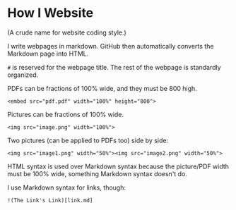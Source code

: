 # How I Website

(A crude name for website coding style.)

I write webpages in markdown. GitHub then automatically converts the Markdown page into HTML.

`#` is reserved for the webpage title. The rest of the webpage is standardly organized.

PDFs can be fractions of 100% wide, and they must be 800 high.

`<embed src="pdf.pdf" width="100%" height="800">`

Pictures can be fractions of 100% wide.

`<img src="image.png" width="100%">`

Two pictures (can be applied to PDFs too) side by side:

`<img src="image1.png" width="50%"><img src="image2.png" width="50%">`

HTML syntax is used over Markdown syntax because the picture/PDF width must be 100% wide, something Markdown syntax doesn't do.

I use Markdown syntax for links, though:

`!(The Link's Link)[link.md]`
